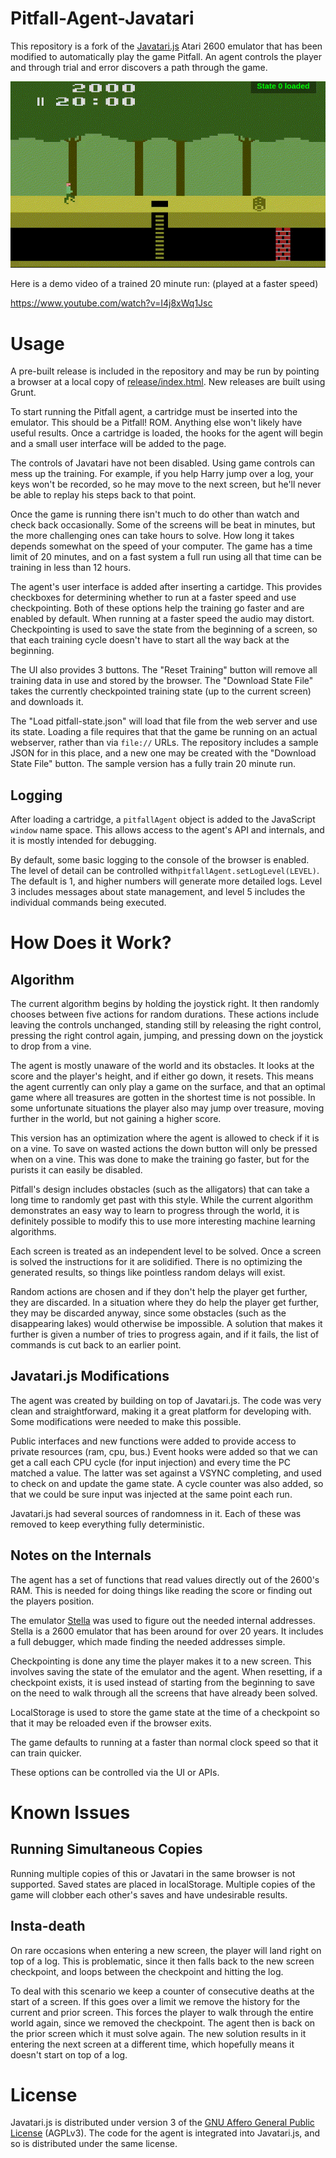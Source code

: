 # Pitfall-Agent-Javatari

This repository is a fork of the [Javatari.js](http://javatari.org/) Atari 2600 emulator that has been modified to automatically play the game Pitfall.  An agent controls the player and through trial and error discovers a path through the game.


![ScreenShot](pitfall-demo.gif)

Here is a demo video of a trained 20 minute run: (played at a faster speed)

https://www.youtube.com/watch?v=I4j8xWq1Jsc


# Usage

A pre-built release is included in the repository and may be run by pointing a browser at a local copy of [release/index.html](release/index.html).  New releases are built using Grunt.

To start running the Pitfall agent, a cartridge must be inserted into the emulator.  This should be a Pitfall! ROM.  Anything else won't likely have useful results.  Once a cartridge is loaded, the hooks for the agent will begin and a small user interface will be added to the page.

The controls of Javatari have not been disabled.  Using game controls can mess up the training.  For example, if you help Harry jump over a log, your keys won't be recorded, so he may move to the next screen, but he'll never be able to replay his steps back to that point.

Once the game is running there isn't much to do other than watch and check back occasionally.  Some of the screens will be beat in minutes, but the more challenging ones can take hours to solve.  How long it takes depends somewhat on the speed of your computer.  The game has a time limit of 20 minutes, and on a fast system a full run using all that time can be training in less than 12 hours.

The agent's user interface is added after inserting a cartidge.  This provides checkboxes for determining whether to run at a faster speed and use checkpointing.  Both of these options help the training go faster and are enabled by default.  When running at a faster speed the audio may distort. Checkpointing is used to save the state from the beginning of a screen, so that each training cycle doesn't have to start all the way back at the beginning.

The UI also provides 3 buttons.  The "Reset Training" button will remove all training data in use and stored by the browser.  The "Download State File" takes the currently checkpointed training state (up to the current screen) and downloads it.

The "Load pitfall-state.json" will load that file from the web server and use its state.  Loading a file requires that that the game be running on an actual webserver, rather than via `file://` URLs.  The repository includes a sample JSON for in this place, and a new one may be created with the "Download State File" button.  The sample version has a fully train 20 minute run.


## Logging

After loading a cartridge, a `pitfallAgent` object is added to the JavaScript `window` name space.  This allows access to the agent's API and internals, and it is mostly intended for debugging.

By default, some basic logging to the console of the browser is enabled.  The level of detail can be controlled with`pitfallAgent.setLogLevel(LEVEL)`.  The default is 1, and higher numbers will generate more detailed logs.  Level 3 includes messages about state management, and level 5 includes the individual commands being executed.


# How Does it Work?

## Algorithm

The current algorithm begins by holding the joystick right.  It then randomly chooses between five actions for random durations.  These actions include leaving the controls unchanged, standing still by releasing the right control, pressing the right control again, jumping, and pressing down on the joystick to drop from a vine.

The agent is mostly unaware of the world and its obstacles.  It looks at the score and the player's height, and if either go down, it resets.  This means the agent currently can only play a game on the surface, and that an optimal game where all treasures are gotten in the shortest time is not possible.  In some unfortunate situations the player also may jump over treasure, moving further in the world, but not gaining a higher score.

This version has an optimization where the agent is allowed to check if it is on a vine.  To save on wasted actions the down button will only be pressed when on a vine.  This was done to make the training go faster, but for the purists it can easily be disabled.

Pitfall's design includes obstacles (such as the alligators) that can take a long time to randomly get past with this style.  While the current algorithm demonstrates an easy way to learn to progress through the world, it is definitely possible to modify this to use more interesting machine learning algorithms.

Each screen is treated as an independent level to be solved.  Once a screen is solved the instructions for it are solidified.  There is no optimizing the generated results, so things like pointless random delays will exist.

Random actions are chosen and if they don't help the player get further, they are discarded.  In a situation where they do help the player get further, they may be discarded anyway, since some obstacles (such as the disappearing lakes) would otherwise be impossible.  A solution that makes it further is given a number of tries to progress again, and if it fails, the list of commands is cut back to an earlier point.


## Javatari.js Modifications

The agent was created by building on top of Javatari.js. The code was very clean and straightforward, making it a great platform for developing with.  Some modifications were needed to make this possible.

Public interfaces and new functions were added to provide access to private resources (ram, cpu, bus.) Event hooks were added so that we can get a call each CPU cycle (for input injection) and every time the PC matched a value.  The latter was set against a VSYNC completing, and used to check on and update the game state.  A cycle counter was also added, so that we could be sure input was injected at the same point each run.

Javatari.js had several sources of randomness in it.  Each of these was removed to keep everything fully deterministic.


## Notes on the Internals

The agent has a set of functions that read values directly out of the 2600's RAM. This is needed for doing things like reading the score or finding out the players position.

The emulator [Stella](http://stella.sourceforge.net/) was used to figure out the needed internal addresses.  Stella is a 2600 emulator that has been around for over 20 years.  It includes a full debugger, which made finding the needed addresses simple.

Checkpointing is done any time the player makes it to a new screen.  This involves saving the state of the emulator and the agent.  When resetting, if a checkpoint exists, it is used instead of starting from the beginning to save on the need to walk through all the screens that have already been solved.

LocalStorage is used to store the game state at the time of a checkpoint so that it may be reloaded even if the browser exits.

The game defaults to running at a faster than normal clock speed so that it can train quicker.

These options can be controlled via the UI or APIs.


# Known Issues

## Running Simultaneous Copies

Running multiple copies of this or Javatari in the same browser is not supported.  Saved states are placed in localStorage.  Multiple copies of the game will clobber each other's saves and have undesirable results.

## Insta-death

On rare occasions when entering a new screen, the player will land right on top of a log.  This is problematic, since it then falls back to the new screen checkpoint, and loops between the checkpoint and hitting the log.

To deal with this scenario we keep a counter of consecutive deaths at the start of a screen.  If this goes over a limit we remove the history for the current and prior screen.  This forces the player to walk through the entire world again, since we removed the checkpoint.  The agent then is back on the prior screen which it must solve again.   The new solution results in it entering the next screen at a different time, which hopefully means it doesn't start on top of a log.


# License

Javatari.js is distributed under version 3 of the [GNU Affero General Public License](https://www.gnu.org/licenses/agpl-3.0.en.html) (AGPLv3).  The code for the agent is integrated into Javatari.js, and so is distributed under the same license.
